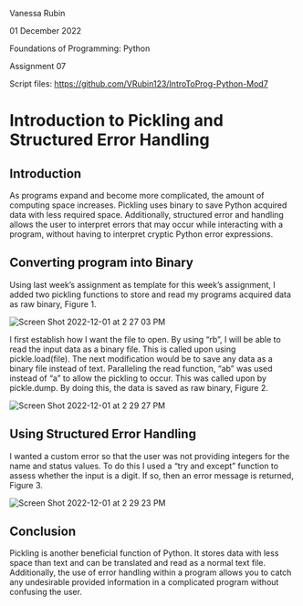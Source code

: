 Vanessa Rubin 

01 December 2022 

Foundations of Programming: Python 

Assignment 07 

Script files: https://github.com/VRubin123/IntroToProg-Python-Mod7 




# Introduction to Pickling and Structured Error Handling
## Introduction 

As programs expand and become more complicated, the amount of computing space increases. Pickling uses binary to save Python acquired data with less required space. Additionally, structured error and handling allows the user to interpret errors that may occur while interacting with a program, without having to interpret cryptic Python error expressions. 

## Converting program into Binary 

Using last week’s assignment as template for this week’s assignment, I added two pickling functions to store and read my programs acquired data as raw binary, Figure 1. 

![Screen Shot 2022-12-01 at 2 27 03 PM](https://user-images.githubusercontent.com/118510934/205172359-68b3e155-6192-48cc-aa9d-eb6269c82827.png)

I first establish how I want the file to open. By using “rb”, I will be able to read the input data as a binary file. This is called upon using pickle.load(file). The next modification would be to save any data as a binary file instead of text. Paralleling the read function, “ab” was used instead of “a” to allow the pickling to occur. This was called upon by pickle.dump. By doing this, the data is saved as raw binary, Figure 2. 

![Screen Shot 2022-12-01 at 2 29 27 PM](https://user-images.githubusercontent.com/118510934/205172722-cc1d3fd1-a197-4573-9295-0a2f63b5cb3e.png)

## Using Structured Error Handling 

I wanted a custom error so that the user was not providing integers for the name and status values. To do this I used a “try and except” function to assess whether the input is a digit. If so, then an error message is returned, Figure 3.  

![Screen Shot 2022-12-01 at 2 29 23 PM](https://user-images.githubusercontent.com/118510934/205172790-d8462d31-c800-4e15-ae48-2cbf17c20c27.png)

## Conclusion 

Pickling is another beneficial function of Python. It stores data with less space than text and can be translated and read as a normal text file. Additionally, the use of error handling within a program allows you to catch any undesirable provided information in a complicated program without confusing the user.  
